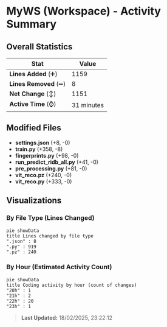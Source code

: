 # MyWS (Workspace) - Activity Summary 

## Overall Statistics

| Stat                   | Value                                                             |
| ---------------------- | ----------------------------------------------------------------- |
| **Lines Added** (➕)   | 1159                                          |
| **Lines Removed** (➖) | 8                                        |
| **Net Change** (↕)    | 1151                |
| **Active Time** (⌚)   | 31 minutes |


## Modified Files
- **settings.json** (+8, -0)
- **train.py** (+358, -8)
- **fingerprints.py** (+98, -0)
- **run_predict_ridb_all.py** (+41, -0)
- **pre_processing.py** (+81, -0)
- **vit_reco.pz** (+240, -0)
- **vit_reco.py** (+333, -0)

## Visualizations

### By File Type (Lines Changed)

```mermaid
pie showData
title Lines changed by file type
".json" : 8
".py" : 919
".pz" : 240
```

### By Hour (Estimated Activity Count)

```mermaid
pie showData
title Coding activity by hour (count of changes)
"20h" : 1
"21h" : 2
"22h" : 20
"23h" : 1
```


> **Last Updated:** 18/02/2025, 23:22:12